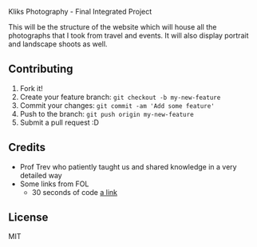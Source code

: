 Kliks Photography - Final Integrated Project

This will be the structure of the website which will house all the photographs that I took from travel and events. It will also display portrait and landscape shoots as well.

## Contributing

1. Fork it!
2. Create your feature branch: `git checkout -b my-new-feature`
3. Commit your changes: `git commit -am 'Add some feature'`
4. Push to the branch: `git push origin my-new-feature`
5. Submit a pull request :D


## Credits

* Prof Trev who patiently taught us and shared knowledge in a very detailed way
* Some links from FOL
    * 30 seconds of code [a link](https://www.30secondsofcode.org/articles/s/css-units-cheatsheet)

## License

MIT
